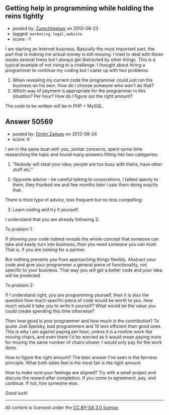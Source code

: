 ## Getting help in programming while holding the reins tightly

- posted by: [Zurechtweiser](https://stackexchange.com/users/-1/18123-zurechtweiser) on 2013-08-23
- tagged: `marketing`, `legal`, `website`
- score: -1

I am starting an Internet business. Basically the most important part, the part that is making me actual money is still missing. I tried to deal with those issues several times but I always get distracted by other things. This is a typical example of not rising to a challenge. I thought about hiring a programmer to continue my coding but I came up with two problems:

 1. When revealing my current code the programmer could just run the business on his own. How do I choose someone who won't do that?
 2. Which way of payment is appropriate for the programmer in this situation? Per hour? How do I figure out the right amount?

The code to be written will be in PHP + MySQL.




## Answer 50569

- posted by: [Dmitri Zaitsev](https://stackexchange.com/users/-1/27575-dmitri-zaitsev) on 2013-08-24
- score: 0

I am in the same boat with you, similar concerns, spent some time researching the topic and found many answers fitting into two categories:

1. "Nobody will steal your idea, people are too busy with theirs, have other stuff etc."

2. Opposite advice - be careful talking to corporations, I talked openly to them, they thanked me and few months later I saw them doing exactly that.

There is third type of advice, less frequent but no less compelling:

3. Learn coding and try it yourself.

I understand that you are already following 3.

To problem 1:

If showing your code indeed reveals the whole concept that someone can take and easily turn into business, then you need someone you can trust. That is, if you are looking for a partner. 

But nothing prevents you from approaching things flexibly. 
Abstract your code and give your programmer a general piece of functionality, not specific to your business. That way you will get a better code and your idea will be protected.


To problem 2:

If I understand right, you are programming yourself, then it is also the question how much specific piece of code would be worth to you. How much would it take you to write it yourself? What would be the value you could create spending this time otherwise? 

Then how good is your programmer and how much is the contribution?
To quote Joel Spolsky, bad programmers and 10 less efficient than good ones.
This is why I am against paying per hour, unless it is a routine work like moving chairs, and even there I'd be worried as it would mean paying more for moving the same number of chairs slower. I would only pay for the work done.

How to figure the right amount? The best answer I've seen is the fairness principle. What both sides feel is the most fair is the right amount.

How to make sure your feelings are aligned? Try with a small project and discuss the reward after completion. If you come to agreement, pay, and continue. If not, hire someone else.

Good luck!




---

All content is licensed under the [CC BY-SA 3.0 license](https://creativecommons.org/licenses/by-sa/3.0/).

